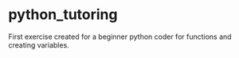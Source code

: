 # python_tutoring

First exercise created for a beginner python coder for functions and creating variables.

